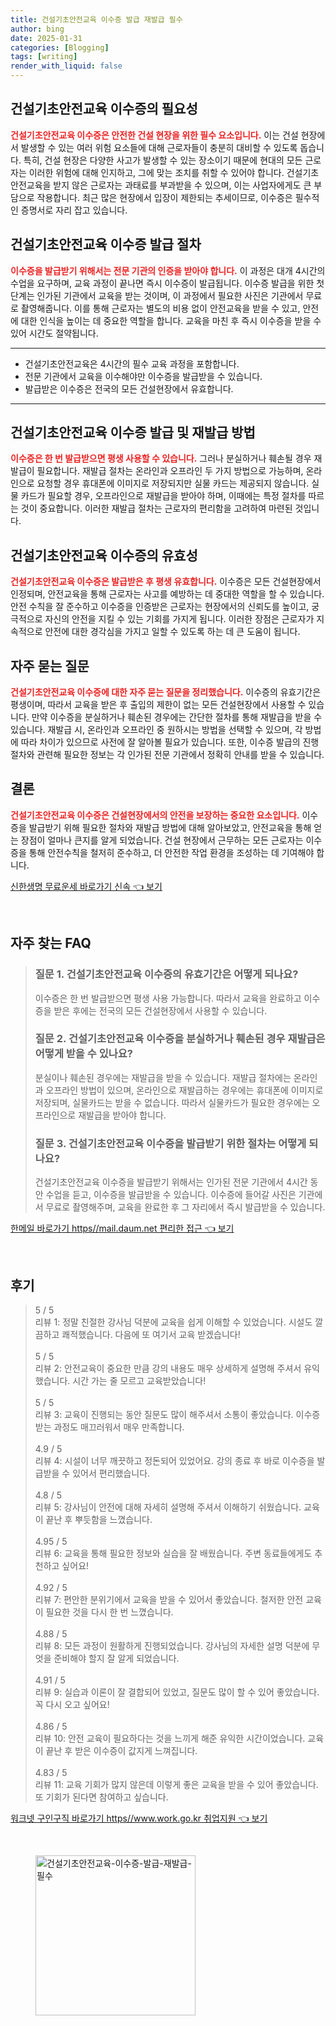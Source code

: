 ```yaml
---
title: 건설기초안전교육 이수증 발급 재발급 필수
author: bing
date: 2025-01-31
categories: [Blogging]
tags: [writing]
render_with_liquid: false
---
```



<h2 id='건설기초안전교육 이수증의 필요성'>건설기초안전교육 이수증의 필요성</h2>

<p><b><span style="color: #ee2323;">건설기초안전교육 이수증은 안전한 건설 현장을 위한 필수 요소입니다.</span></b> 이는 건설 현장에서 발생할 수 있는 여러 위험 요소들에 대해 근로자들이 충분히 대비할 수 있도록 돕습니다. 특히, 건설 현장은 다양한 사고가 발생할 수 있는 장소이기 때문에 현대의 모든 근로자는 이러한 위험에 대해 인지하고, 그에 맞는 조치를 취할 수 있어야 합니다. 건설기초안전교육을 받지 않은 근로자는 과태료를 부과받을 수 있으며, 이는 사업자에게도 큰 부담으로 작용합니다. 최근 많은 현장에서 입장이 제한되는 추세이므로, 이수증은 필수적인 증명서로 자리 잡고 있습니다.</p>

<h2 id='건설기초안전교육 이수증 발급 절차'>건설기초안전교육 이수증 발급 절차</h2>

<p><b><span style="color: #ee2323;">이수증을 발급받기 위해서는 전문 기관의 인증을 받아야 합니다.</span></b> 이 과정은 대개 4시간의 수업을 요구하며, 교육 과정이 끝나면 즉시 이수증이 발급됩니다. 이수증 발급을 위한 첫 단계는 인가된 기관에서 교육을 받는 것이며, 이 과정에서 필요한 사진은 기관에서 무료로 촬영해줍니다. 이를 통해 근로자는 별도의 비용 없이 안전교육을 받을 수 있고, 안전에 대한 인식을 높이는 데 중요한 역할을 합니다. 교육을 마친 후 즉시 이수증을 받을 수 있어 시간도 절약됩니다.</p>

<hr />

<ul>
    <li>건설기초안전교육은 4시간의 필수 교육 과정을 포함합니다.</li>
    <li>전문 기관에서 교육을 이수해야만 이수증을 발급받을 수 있습니다.</li>
    <li>발급받은 이수증은 전국의 모든 건설현장에서 유효합니다.</li>
</ul>

<hr />

<h2 id='건설기초안전교육 이수증 발급 및 재발급 방법'>건설기초안전교육 이수증 발급 및 재발급 방법</h2>

<p><b><span style="color: #ee2323;">이수증은 한 번 발급받으면 평생 사용할 수 있습니다.</span></b> 그러나 분실하거나 훼손될 경우 재발급이 필요합니다. 재발급 절차는 온라인과 오프라인 두 가지 방법으로 가능하며, 온라인으로 요청할 경우 휴대폰에 이미지로 저장되지만 실물 카드는 제공되지 않습니다. 실물 카드가 필요할 경우, 오프라인으로 재발급을 받아야 하며, 이때에는 특정 절차를 따르는 것이 중요합니다. 이러한 재발급 절차는 근로자의 편리함을 고려하여 마련된 것입니다.</p>

<h2 id='건설기초안전교육 이수증의 유효성'>건설기초안전교육 이수증의 유효성</h2>

<p><b><span style="color: #ee2323;">건설기초안전교육 이수증은 발급받은 후 평생 유효합니다.</span></b> 이수증은 모든 건설현장에서 인정되며, 안전교육을 통해 근로자는 사고를 예방하는 데 중대한 역할을 할 수 있습니다. 안전 수칙을 잘 준수하고 이수증을 인증받은 근로자는 현장에서의 신뢰도를 높이고, 궁극적으로 자신의 안전을 지킬 수 있는 기회를 가지게 됩니다. 이러한 장점은 근로자가 지속적으로 안전에 대한 경각심을 가지고 일할 수 있도록 하는 데 큰 도움이 됩니다.</p>

<h2 id='자주 묻는 질문'>자주 묻는 질문</h2>

<p><b><span style="color: #ee2323;">건설기초안전교육 이수증에 대한 자주 묻는 질문을 정리했습니다.</span></b> 이수증의 유효기간은 평생이며, 따라서 교육을 받은 후 출입의 제한이 없는 모든 건설현장에서 사용할 수 있습니다. 만약 이수증을 분실하거나 훼손된 경우에는 간단한 절차를 통해 재발급을 받을 수 있습니다. 재발급 시, 온라인과 오프라인 중 원하시는 방법을 선택할 수 있으며, 각 방법에 따라 차이가 있으므로 사전에 잘 알아볼 필요가 있습니다. 또한, 이수증 발급의 진행 절차와 관련해 필요한 정보는 각 인가된 전문 기관에서 정확히 안내를 받을 수 있습니다.</p>

<h2 id='결론'>결론</h2>

<p><b><span style="color: #ee2323;">건설기초안전교육 이수증은 건설현장에서의 안전을 보장하는 중요한 요소입니다.</span></b> 이수증을 발급받기 위해 필요한 절차와 재발급 방법에 대해 알아보았고, 안전교육을 통해 얻는 장점이 얼마나 큰지를 알게 되었습니다. 건설 현장에서 근무하는 모든 근로자는 이수증을 통해 안전수칙을 철저히 준수하고, 더 안전한 작업 환경을 조성하는 데 기여해야 합니다.</p>


<p><a class="click-button" title="신한생명 무료운세 바로가기 신속" href="https://aptwhite.github.io/posts/%EC%8B%A0%ED%95%9C%EC%83%9D%EB%AA%85-%EB%AC%B4%EB%A3%8C%EC%9A%B4%EC%84%B8-%EB%B0%94%EB%A1%9C%EA%B0%80%EA%B8%B0-%EC%8B%A0%EC%86%8D/" rel="dofollow">신한생명 무료운세 바로가기 신속 👈 보기</a></p><br>
<h2 id='자주_찾는_FAQ'>자주 찾는 FAQ</h2>
<div itemscope="" itemtype="https://schema.org/FAQPage"> 
<blockquote> 
<div itemscope="" itemprop="mainEntity" itemtype="https://schema.org/Question"> 
<h3 itemprop="name">질문 1. 건설기초안전교육 이수증의 유효기간은 어떻게 되나요? </h3> 
<div itemscope="" itemprop="acceptedAnswer" itemtype="https://schema.org/Answer"> 
<span itemprop="text"> 
<p>이수증은 한 번 발급받으면 평생 사용 가능합니다. 따라서 교육을 완료하고 이수증을 받은 후에는 전국의 모든 건설현장에서 사용할 수 있습니다.</p> 
</span> 
</div> 
</div> 
<div itemscope="" itemprop="mainEntity" itemtype="https://schema.org/Question"> 
<h3 itemprop="name">질문 2. 건설기초안전교육 이수증을 분실하거나 훼손된 경우 재발급은 어떻게 받을 수 있나요? </h3> 
<div itemscope="" itemprop="acceptedAnswer" itemtype="https://schema.org/Answer"> 
<span itemprop="text"> 
<p>분실이나 훼손된 경우에는 재발급을 받을 수 있습니다. 재발급 절차에는 온라인과 오프라인 방법이 있으며, 온라인으로 재발급하는 경우에는 휴대폰에 이미지로 저장되며, 실물카드는 받을 수 없습니다. 따라서 실물카드가 필요한 경우에는 오프라인으로 재발급을 받아야 합니다.</p> 
</span> 
</div> 
</div> 
<div itemscope="" itemprop="mainEntity" itemtype="https://schema.org/Question"> 
<h3 itemprop="name">질문 3. 건설기초안전교육 이수증을 발급받기 위한 절차는 어떻게 되나요? </h3> 
<div itemscope="" itemprop="acceptedAnswer" itemtype="https://schema.org/Answer"> 
<span itemprop="text"> 
<p>건설기초안전교육 이수증을 발급받기 위해서는 인가된 전문 기관에서 4시간 동안 수업을 듣고, 이수증을 발급받을 수 있습니다. 이수증에 들어갈 사진은 기관에서 무료로 촬영해주며, 교육을 완료한 후 그 자리에서 즉시 발급받을 수 있습니다.</p> 
</span> 
</div> 
</div> 
</blockquote> 
</div>
<p><a class="click-button" title="한메일 바로가기 https//mail.daum.net 편리한 접근" href="https://aptwhite.github.io/posts/%ED%95%9C%EB%A9%94%EC%9D%BC-%EB%B0%94%EB%A1%9C%EA%B0%80%EA%B8%B0-httpsmail.daum.net-%ED%8E%B8%EB%A6%AC%ED%95%9C-%EC%A0%91%EA%B7%BC/" rel="dofollow">한메일 바로가기 https//mail.daum.net 편리한 접근 👈 보기</a></p><br>
<h2 id='후기'>후기</h2>
<div itemscope itemtype="https://schema.org/Product">
  <blockquote>
  <div itemprop="review" itemscope itemtype="https://schema.org/Review">
      <div itemprop="reviewRating" itemscope itemtype="https://schema.org/Rating"> <span itemprop="ratingValue">5</span> / <span itemprop="bestRating">5</span> </div>
      <span itemprop="reviewBody">리뷰 1: 정말 친절한 강사님 덕분에 교육을 쉽게 이해할 수 있었습니다. 시설도 깔끔하고 쾌적했습니다. 다음에 또 여기서 교육 받겠습니다!</span>
  </div>
  <br>
  <div itemprop="review" itemscope itemtype="https://schema.org/Review">
      <div itemprop="reviewRating" itemscope itemtype="https://schema.org/Rating"> <span itemprop="ratingValue">5</span> / <span itemprop="bestRating">5</span> </div>
      <span itemprop="reviewBody">리뷰 2: 안전교육이 중요한 만큼 강의 내용도 매우 상세하게 설명해 주셔서 유익했습니다. 시간 가는 줄 모르고 교육받았습니다!</span>
  </div>
  <br>
  <div itemprop="review" itemscope itemtype="https://schema.org/Review">
      <div itemprop="reviewRating" itemscope itemtype="https://schema.org/Rating"> <span itemprop="ratingValue">5</span> / <span itemprop="bestRating">5</span> </div>
      <span itemprop="reviewBody">리뷰 3: 교육이 진행되는 동안 질문도 많이 해주셔서 소통이 좋았습니다. 이수증 받는 과정도 매끄러워서 매우 만족합니다.</span>
  </div>
  <br>
  <div itemprop="review" itemscope itemtype="https://schema.org/Review">
      <div itemprop="reviewRating" itemscope itemtype="https://schema.org/Rating"> <span itemprop="ratingValue">4.9</span> / <span itemprop="bestRating">5</span> </div>
      <span itemprop="reviewBody">리뷰 4: 시설이 너무 깨끗하고 정돈되어 있었어요. 강의 종료 후 바로 이수증을 발급받을 수 있어서 편리했습니다.</span>
  </div>
  <br>
  <div itemprop="review" itemscope itemtype="https://schema.org/Review">
      <div itemprop="reviewRating" itemscope itemtype="https://schema.org/Rating"> <span itemprop="ratingValue">4.8</span> / <span itemprop="bestRating">5</span> </div>
      <span itemprop="reviewBody">리뷰 5: 강사님이 안전에 대해 자세히 설명해 주셔서 이해하기 쉬웠습니다. 교육이 끝난 후 뿌듯함을 느꼈습니다.</span>
  </div>
  <br>
  <div itemprop="review" itemscope itemtype="https://schema.org/Review">
      <div itemprop="reviewRating" itemscope itemtype="https://schema.org/Rating"> <span itemprop="ratingValue">4.95</span> / <span itemprop="bestRating">5</span> </div>
      <span itemprop="reviewBody">리뷰 6: 교육을 통해 필요한 정보와 실습을 잘 배웠습니다. 주변 동료들에게도 추천하고 싶어요!</span>
  </div>
  <br>
  <div itemprop="review" itemscope itemtype="https://schema.org/Review">
      <div itemprop="reviewRating" itemscope itemtype="https://schema.org/Rating"> <span itemprop="ratingValue">4.92</span> / <span itemprop="bestRating">5</span> </div>
      <span itemprop="reviewBody">리뷰 7: 편안한 분위기에서 교육을 받을 수 있어서 좋았습니다. 철저한 안전 교육이 필요한 것을 다시 한 번 느꼈습니다.</span>
  </div>
  <br>
  <div itemprop="review" itemscope itemtype="https://schema.org/Review">
      <div itemprop="reviewRating" itemscope itemtype="https://schema.org/Rating"> <span itemprop="ratingValue">4.88</span> / <span itemprop="bestRating">5</span> </div>
      <span itemprop="reviewBody">리뷰 8: 모든 과정이 원활하게 진행되었습니다. 강사님의 자세한 설명 덕분에 무엇을 준비해야 할지 잘 알게 되었습니다.</span>
  </div>
  <br>
  <div itemprop="review" itemscope itemtype="https://schema.org/Review">
      <div itemprop="reviewRating" itemscope itemtype="https://schema.org/Rating"> <span itemprop="ratingValue">4.91</span> / <span itemprop="bestRating">5</span> </div>
      <span itemprop="reviewBody">리뷰 9: 실습과 이론이 잘 결합되어 있었고, 질문도 많이 할 수 있어 좋았습니다. 꼭 다시 오고 싶어요!</span>
  </div>
  <br>
  <div itemprop="review" itemscope itemtype="https://schema.org/Review">
      <div itemprop="reviewRating" itemscope itemtype="https://schema.org/Rating"> <span itemprop="ratingValue">4.86</span> / <span itemprop="bestRating">5</span> </div>
      <span itemprop="reviewBody">리뷰 10: 안전 교육이 필요하다는 것을 느끼게 해준 유익한 시간이었습니다. 교육이 끝난 후 받은 이수증이 값지게 느껴집니다.</span>
  </div>
  <br>
  <div itemprop="review" itemscope itemtype="https://schema.org/Review">
      <div itemprop="reviewRating" itemscope itemtype="https://schema.org/Rating"> <span itemprop="ratingValue">4.83</span> / <span itemprop="bestRating">5</span> </div>
      <span itemprop="reviewBody">리뷰 11: 교육 기회가 많지 않은데 이렇게 좋은 교육을 받을 수 있어 좋았습니다. 또 기회가 된다면 참여하고 싶습니다.</span>
  </div>
  </blockquote>
</div>
<p><a class="click-button" title="워크넷 구인구직 바로가기 https//www.work.go.kr 취업지원" href="https://aptwhite.github.io/posts/%EC%9B%8C%ED%81%AC%EB%84%B7-%EA%B5%AC%EC%9D%B8%EA%B5%AC%EC%A7%81-%EB%B0%94%EB%A1%9C%EA%B0%80%EA%B8%B0-httpswww.work.go.kr-%EC%B7%A8%EC%97%85%EC%A7%80%EC%9B%90/" rel="dofollow">워크넷 구인구직 바로가기 https//www.work.go.kr 취업지원 👈 보기</a></p><br>
<figure class="image"><img src="https://aptwhite.github.io/assets/img/thumbnail/건설기초안전교육-이수증-발급-재발급-필수.webp" alt="건설기초안전교육-이수증-발급-재발급-필수" width="256" height="256"></figure>